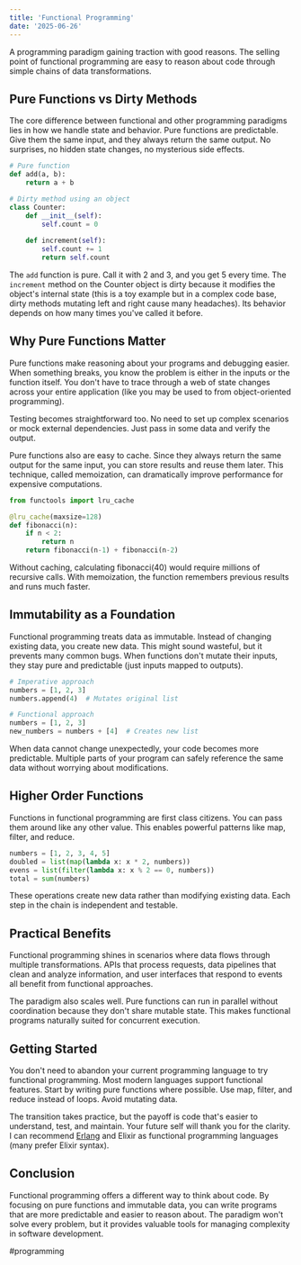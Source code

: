 ```yaml
---
title: 'Functional Programming'
date: '2025-06-26'
---
```

A programming paradigm gaining traction with good reasons. The selling point of functional programming are easy to reason about code through simple chains of data transformations.

## Pure Functions vs Dirty Methods

The core difference between functional and other programming paradigms lies in how we handle state and behavior. Pure functions are predictable. Give them the same input, and they always return the same output. No surprises, no hidden state changes, no mysterious side effects.

```python
# Pure function
def add(a, b):
    return a + b

# Dirty method using an object
class Counter:
    def __init__(self):
        self.count = 0
    
    def increment(self):
        self.count += 1
        return self.count
```

The `add` function is pure. Call it with 2 and 3, and you get 5 every time. The `increment` method on the Counter object is dirty because it modifies the object's internal state (this is a toy example but in a complex code base, dirty methods mutating left and right cause many headaches). Its behavior depends on how many times you've called it before.

## Why Pure Functions Matter

Pure functions make reasoning about your programs and  debugging easier. When something breaks, you know the problem is either in the inputs or the function itself. You don't have to trace through a web of state changes across your entire application (like you may be used to from object-oriented programming).

Testing becomes straightforward too. No need to set up complex scenarios or mock external dependencies. Just pass in some data and verify the output.

Pure functions also are easy to cache. Since they always return the same output for the same input, you can store results and reuse them later. This technique, called memoization, can dramatically improve performance for expensive computations.

```python
from functools import lru_cache

@lru_cache(maxsize=128)
def fibonacci(n):
    if n < 2:
        return n
    return fibonacci(n-1) + fibonacci(n-2)
```

Without caching, calculating fibonacci(40) would require millions of recursive calls. With memoization, the function remembers previous results and runs much faster.

## Immutability as a Foundation

Functional programming treats data as immutable. Instead of changing existing data, you create new data. This might sound wasteful, but it prevents many common bugs. When functions don't mutate their inputs, they stay pure and predictable (just inputs mapped to outputs).

```python
# Imperative approach
numbers = [1, 2, 3]
numbers.append(4)  # Mutates original list

# Functional approach
numbers = [1, 2, 3]
new_numbers = numbers + [4]  # Creates new list
```

When data cannot change unexpectedly, your code becomes more predictable. Multiple parts of your program can safely reference the same data without worrying about modifications.

## Higher Order Functions

Functions in functional programming are first class citizens. You can pass them around like any other value. This enables powerful patterns like map, filter, and reduce.

```python
numbers = [1, 2, 3, 4, 5]
doubled = list(map(lambda x: x * 2, numbers))
evens = list(filter(lambda x: x % 2 == 0, numbers))
total = sum(numbers)
```

These operations create new data rather than modifying existing data. Each step in the chain is independent and testable.

## Practical Benefits

Functional programming shines in scenarios where data flows through multiple transformations. APIs that process requests, data pipelines that clean and analyze information, and user interfaces that respond to events all benefit from functional approaches.

The paradigm also scales well. Pure functions can run in parallel without coordination because they don't share mutable state. This makes functional programs naturally suited for concurrent execution.

## Getting Started

You don't need to abandon your current programming language to try functional programming. Most modern languages support functional features. Start by writing pure functions where possible. Use map, filter, and reduce instead of loops. Avoid mutating data.

The transition takes practice, but the payoff is code that's easier to understand, test, and maintain. Your future self will thank you for the clarity. I can recommend [Erlang](https://seanpedersen.github.io/posts/erlang) and Elixir as functional programming languages (many prefer Elixir syntax).

## Conclusion

Functional programming offers a different way to think about code. By focusing on pure functions and immutable data, you can write programs that are more predictable and easier to reason about. The paradigm won't solve every problem, but it provides valuable tools for managing complexity in software development.

#programming
